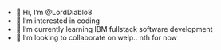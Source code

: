 - 👋 Hi, I’m @LordDiablo8
- 👀 I’m interested in coding
- 🌱 I’m currently learning IBM fullstack software development
- 💞️ I’m looking to collaborate on welp.. nth for now


<!---
LordDiablo8/LordDiablo8 is a ✨ special ✨ repository because its `README.md` (this file) appears on your GitHub profile.
You can click the Preview link to take a look at your changes.
--->
